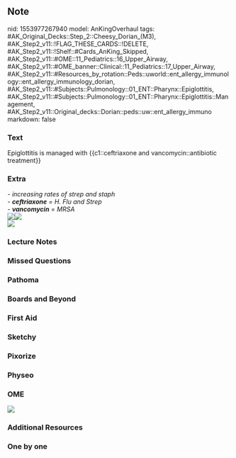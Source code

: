 ## Note
nid: 1553977267940
model: AnKingOverhaul
tags: #AK_Original_Decks::Step_2::Cheesy_Dorian_(M3), #AK_Step2_v11::!FLAG_THESE_CARDS::!DELETE, #AK_Step2_v11::!Shelf::#Cards_AnKing_Skipped, #AK_Step2_v11::#OME::11_Pediatrics::16_Upper_Airway, #AK_Step2_v11::#OME_banner::Clinical::11_Pediatrics::17_Upper_Airway, #AK_Step2_v11::#Resources_by_rotation::Peds::uworld::ent_allergy_immunology::ent_allergy_immunology_dorian, #AK_Step2_v11::#Subjects::Pulmonology::01_ENT::Pharynx::Epiglottitis, #AK_Step2_v11::#Subjects::Pulmonology::01_ENT::Pharynx::Epiglottitis::Management, #AK_Step2_v11::Original_decks::Dorian::peds::uw::ent_allergy_immuno
markdown: false

### Text
Epiglottitis is managed with {{c1::ceftriaxone and vancomycin::antibiotic treatment}}

### Extra
<div>
  <i>- increasing rates of strep and staph</i>
</div><i>- <b>ceftriaxone</b> = H. Flu and Strep</i>
<div>
  <i>- <b>vancomycin</b> = MRSA</i>
</div>
<div>
  <i><img src="paste-40703405064686.jpg"><img src=
  "paste-12777527705956.jpg"></i>
</div>
<div>
  <i><img src="epi_1358629116483.png"></i>
</div>

### Lecture Notes


### Missed Questions


### Pathoma


### Boards and Beyond


### First Aid


### Sketchy


### Pixorize


### Physeo


### OME
<div class="ome-widget">
  <a href=
  "https://onlinemeded.org/spa/pediatrics/upper-airway/acquire?ref=anki">
  <img src="_OME_AnkiFlashcards_Lesson_3.png"></a>
</div>

### Additional Resources


### One by one

